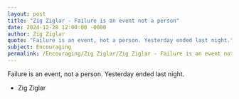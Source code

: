 ```yaml
---
layout: post
title: "Zig Ziglar - Failure is an event not a person"
date: 2024-12-28 12:00:00 -0000
author: Zig Ziglar
quote: "Failure is an event, not a person. Yesterday ended last night."
subject: Encouraging
permalink: /Encouraging/Zig Ziglar/Zig Ziglar - Failure is an event not a person
---
```


Failure is an event, not a person. Yesterday ended last night.

- Zig Ziglar
